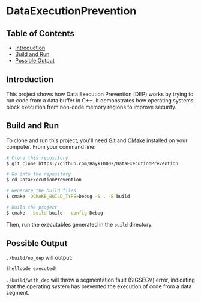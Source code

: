 # DataExecutionPrevention

## Table of Contents
- [Introduction](#introduction)
- [Build and Run](#build-and-run)
- [Possible Output](#possible-output)

## Introduction
This project shows how Data Execution Prevention (DEP) works by trying to run code from a data buffer in C++. It demonstrates how operating systems block execution from non-code memory regions to improve security.

## Build and Run
To clone and run this project, you'll need [Git](https://git-scm.com) and [CMake](https://cmake.org/) installed on your computer. From your command line:

```bash
# Clone this repository
$ git clone https://github.com/Hayk10002/DataExecutionPrevention

# Go into the repository
$ cd DataExecutionPrevention

# Generate the build files
$ cmake -DCMAKE_BUILD_TYPE=Debug -S . -B build

# Build the project
$ cmake --build build --config Debug
```

Then, run the executables generated in the `build` directory.

## Possible Output

`./build/no_dep` will output:

```
Shellcode executed!
```

`./build/with_dep` will throw a segmentation fault (SIGSEGV) error, indicating that the operating system has prevented the execution of code from a data segment.


